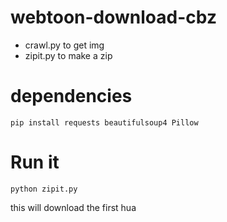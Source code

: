 # webtoon-download-cbz
- crawl.py to get img
- zipit.py to make a zip
# dependencies
```
pip install requests beautifulsoup4 Pillow
```
# Run it
```
python zipit.py
```
this will download the first hua
